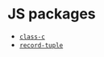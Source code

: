 # JS packages

- [`class-c`](/packages/class-c/README.md)
- [`record-tuple`](/packages/record-tuple/README.md)
